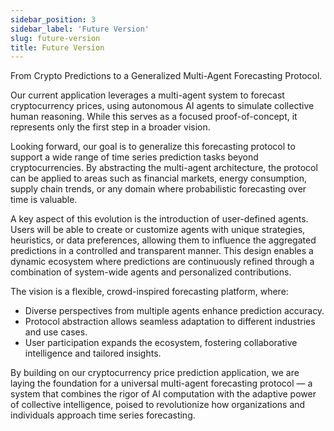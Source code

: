 ```yaml
---
sidebar_position: 3
sidebar_label: 'Future Version'
slug: future-version
title: Future Version
---
```


From Crypto Predictions to a Generalized Multi-Agent Forecasting Protocol.

Our current application leverages a multi-agent system to forecast cryptocurrency prices, using autonomous AI agents to simulate collective human reasoning. While this serves as a focused proof-of-concept, it represents only the first step in a broader vision.

Looking forward, our goal is to generalize this forecasting protocol to support a wide range of time series prediction tasks beyond cryptocurrencies. By abstracting the multi-agent architecture, the protocol can be applied to areas such as financial markets, energy consumption, supply chain trends, or any domain where probabilistic forecasting over time is valuable.

A key aspect of this evolution is the introduction of user-defined agents. Users will be able to create or customize agents with unique strategies, heuristics, or data preferences, allowing them to influence the aggregated predictions in a controlled and transparent manner. This design enables a dynamic ecosystem where predictions are continuously refined through a combination of system-wide agents and personalized contributions.

The vision is a flexible, crowd-inspired forecasting platform, where:
- Diverse perspectives from multiple agents enhance prediction accuracy.
- Protocol abstraction allows seamless adaptation to different industries and use cases.
- User participation expands the ecosystem, fostering collaborative intelligence and tailored insights.

By building on our cryptocurrency price prediction application, we are laying the foundation for a universal multi-agent forecasting protocol — a system that combines the rigor of AI computation with the adaptive power of collective intelligence, poised to revolutionize how organizations and individuals approach time series forecasting.